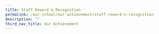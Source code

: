 ```yaml
---
title: Staff Reward & Recognition
permalink: /our-school/our-achievement/staff-reward-n-recognition
description: ""
third_nav_title: Our Achievement
---
```

